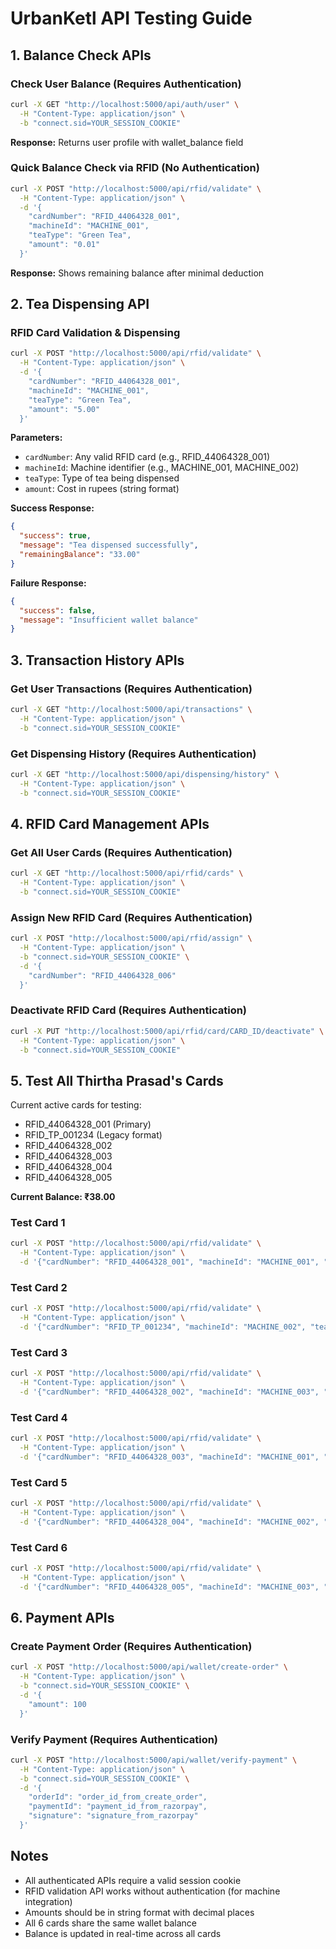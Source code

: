 # UrbanKetl API Testing Guide

## 1. Balance Check APIs

### Check User Balance (Requires Authentication)
```bash
curl -X GET "http://localhost:5000/api/auth/user" \
  -H "Content-Type: application/json" \
  -b "connect.sid=YOUR_SESSION_COOKIE"
```
**Response:** Returns user profile with wallet_balance field

### Quick Balance Check via RFID (No Authentication)
```bash
curl -X POST "http://localhost:5000/api/rfid/validate" \
  -H "Content-Type: application/json" \
  -d '{
    "cardNumber": "RFID_44064328_001",
    "machineId": "MACHINE_001",
    "teaType": "Green Tea",
    "amount": "0.01"
  }'
```
**Response:** Shows remaining balance after minimal deduction

## 2. Tea Dispensing API

### RFID Card Validation & Dispensing
```bash
curl -X POST "http://localhost:5000/api/rfid/validate" \
  -H "Content-Type: application/json" \
  -d '{
    "cardNumber": "RFID_44064328_001",
    "machineId": "MACHINE_001",
    "teaType": "Green Tea",
    "amount": "5.00"
  }'
```

**Parameters:**
- `cardNumber`: Any valid RFID card (e.g., RFID_44064328_001)
- `machineId`: Machine identifier (e.g., MACHINE_001, MACHINE_002)
- `teaType`: Type of tea being dispensed
- `amount`: Cost in rupees (string format)

**Success Response:**
```json
{
  "success": true,
  "message": "Tea dispensed successfully",
  "remainingBalance": "33.00"
}
```

**Failure Response:**
```json
{
  "success": false,
  "message": "Insufficient wallet balance"
}
```

## 3. Transaction History APIs

### Get User Transactions (Requires Authentication)
```bash
curl -X GET "http://localhost:5000/api/transactions" \
  -H "Content-Type: application/json" \
  -b "connect.sid=YOUR_SESSION_COOKIE"
```

### Get Dispensing History (Requires Authentication)
```bash
curl -X GET "http://localhost:5000/api/dispensing/history" \
  -H "Content-Type: application/json" \
  -b "connect.sid=YOUR_SESSION_COOKIE"
```

## 4. RFID Card Management APIs

### Get All User Cards (Requires Authentication)
```bash
curl -X GET "http://localhost:5000/api/rfid/cards" \
  -H "Content-Type: application/json" \
  -b "connect.sid=YOUR_SESSION_COOKIE"
```

### Assign New RFID Card (Requires Authentication)
```bash
curl -X POST "http://localhost:5000/api/rfid/assign" \
  -H "Content-Type: application/json" \
  -b "connect.sid=YOUR_SESSION_COOKIE" \
  -d '{
    "cardNumber": "RFID_44064328_006"
  }'
```

### Deactivate RFID Card (Requires Authentication)
```bash
curl -X PUT "http://localhost:5000/api/rfid/card/CARD_ID/deactivate" \
  -H "Content-Type: application/json" \
  -b "connect.sid=YOUR_SESSION_COOKIE"
```

## 5. Test All Thirtha Prasad's Cards

Current active cards for testing:
- RFID_44064328_001 (Primary)
- RFID_TP_001234 (Legacy format)
- RFID_44064328_002
- RFID_44064328_003
- RFID_44064328_004
- RFID_44064328_005

**Current Balance: ₹38.00**

### Test Card 1
```bash
curl -X POST "http://localhost:5000/api/rfid/validate" \
  -H "Content-Type: application/json" \
  -d '{"cardNumber": "RFID_44064328_001", "machineId": "MACHINE_001", "teaType": "Green Tea", "amount": "5.00"}'
```

### Test Card 2
```bash
curl -X POST "http://localhost:5000/api/rfid/validate" \
  -H "Content-Type: application/json" \
  -d '{"cardNumber": "RFID_TP_001234", "machineId": "MACHINE_002", "teaType": "Masala Chai", "amount": "7.00"}'
```

### Test Card 3
```bash
curl -X POST "http://localhost:5000/api/rfid/validate" \
  -H "Content-Type: application/json" \
  -d '{"cardNumber": "RFID_44064328_002", "machineId": "MACHINE_003", "teaType": "Earl Grey", "amount": "6.00"}'
```

### Test Card 4
```bash
curl -X POST "http://localhost:5000/api/rfid/validate" \
  -H "Content-Type: application/json" \
  -d '{"cardNumber": "RFID_44064328_003", "machineId": "MACHINE_001", "teaType": "Oolong Tea", "amount": "8.00"}'
```

### Test Card 5
```bash
curl -X POST "http://localhost:5000/api/rfid/validate" \
  -H "Content-Type: application/json" \
  -d '{"cardNumber": "RFID_44064328_004", "machineId": "MACHINE_002", "teaType": "Black Tea", "amount": "5.50"}'
```

### Test Card 6
```bash
curl -X POST "http://localhost:5000/api/rfid/validate" \
  -H "Content-Type: application/json" \
  -d '{"cardNumber": "RFID_44064328_005", "machineId": "MACHINE_003", "teaType": "Chamomile", "amount": "7.50"}'
```

## 6. Payment APIs

### Create Payment Order (Requires Authentication)
```bash
curl -X POST "http://localhost:5000/api/wallet/create-order" \
  -H "Content-Type: application/json" \
  -b "connect.sid=YOUR_SESSION_COOKIE" \
  -d '{
    "amount": 100
  }'
```

### Verify Payment (Requires Authentication)
```bash
curl -X POST "http://localhost:5000/api/wallet/verify-payment" \
  -H "Content-Type: application/json" \
  -b "connect.sid=YOUR_SESSION_COOKIE" \
  -d '{
    "orderId": "order_id_from_create_order",
    "paymentId": "payment_id_from_razorpay",
    "signature": "signature_from_razorpay"
  }'
```

## Notes
- All authenticated APIs require a valid session cookie
- RFID validation API works without authentication (for machine integration)
- Amounts should be in string format with decimal places
- All 6 cards share the same wallet balance
- Balance is updated in real-time across all cards